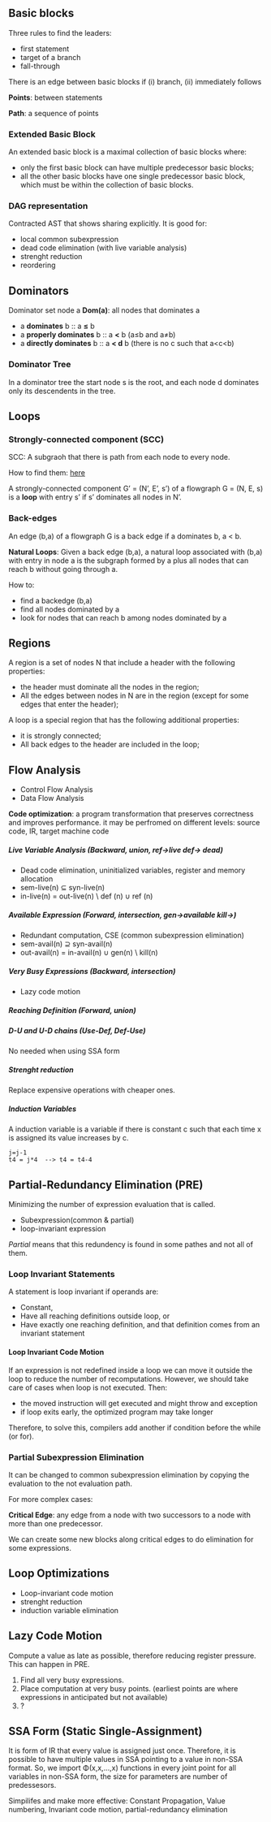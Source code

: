 
<!--- ------------------------ --->
## Basic blocks
Three rules to find the leaders:
  - first statement
  - target of a branch
  - fall-through
  
There is an edge between basic blocks if (i) branch, (ii) immediately follows

**Points**: between statements

**Path**: a sequence of points

### Extended Basic Block
An extended basic block is a maximal collection of basic blocks where:

- only the first basic block can have multiple predecessor basic blocks;
- all the other basic blocks have one single predecessor basic block, which must be within the collection of basic blocks.

### DAG representation
Contracted AST that shows sharing explicitly. It is good for: 
  - local common subexpression
  - dead code elimination (with live variable analysis) 
  - strenght reduction 
  - reordering



<!--- ------------------------ --->
## Dominators

Dominator set node a **Dom(a)**: all nodes that dominates a

- a **dominates** b :: a **&#8804;** b
- a **properly dominates** b :: a **<** b (a&#8804;b and a&#8800;b)
- a **directly dominates** b :: a **< d** b (there is no c such that a<c<b)

### Dominator Tree
In a dominator tree the start node s is the root, and each
node d dominates only its descendents in the tree.



<!--- ------------------------ --->
## Loops

### Strongly-connected component (SCC)
SCC: A subgraoh that there is path from each node to every node.

How to find them: [here](https://www.youtube.com/watch?v=ju9Yk7OOEb8)

A strongly-connected component G’ = (N’, E’, s’) of a flowgraph G = (N, E, s) is a 
**loop** with entry s’ if s’ dominates all nodes in N’.

### Back-edges

An edge (b,a) of a flowgraph G is a back edge if a dominates b, a < b.

**Natural Loops**: Given a back edge (b,a), a natural loop associated with (b,a) 
with entry in node a is the subgraph formed by a plus all nodes that can reach b without going through a.

How to:
 - find a backedge (b,a)
 - find all nodes dominated by a
 - look for nodes that can reach b among nodes dominated by a


<!--- ------------------------ --->
## Regions
A region is a set of nodes N that include a header with the following properties:
 - the header must dominate all the nodes in the region;
 - All the edges between nodes in N are in the region (except for some edges that enter the header);

A loop is a special region that has the following additional properties:
 - it is strongly connected;
 - All back edges to the header are included in the loop;


<!--- ------------------------ --->
## Flow Analysis
 - Control Flow Analysis
 - Data Flow Analysis
 
__Code optimization__: a program transformation that preserves correctness and improves performance.
it may be perfromed on different levels: source code, IR, target machine code

##### Live Variable Analysis (Backward, union, ref->live def-> dead)
- Dead code elimination, uninitialized variables, register and memory allocation
- sem-live(n) ⊆ syn-live(n)
- in-live(n) =  out-live(n) \ def (n)  ∪ ref (n)

##### Available Expression (Forward, intersection, gen->available kill->) 
- Redundant computation, CSE (common subexpression elimination)
- sem-avail(n) ⊇ syn-avail(n)
- out-avail(n) =  in-avail(n) ∪ gen(n)  \ kill(n)

##### Very Busy Expressions (Backward, intersection)
- Lazy code motion

##### Reaching Definition (Forward, union)

##### D-U and U-D chains (Use-Def, Def-Use)
No needed when using SSA form

##### Strenght reduction
Replace expensive operations with cheaper ones.

##### Induction Variables
A induction variable is a variable if there is constant c such that each time x is assigned its value increases by c.
```
j=j-1
t4 = j*4  --> t4 = t4-4
```



<!--- ------------------------ --->
## Partial-Redundancy Elimination (PRE)
Minimizing the number of expression evaluation that is called. 
 - Subexpression(common & partial)
 - loop-invariant expression

_Partial_ means that this redundency is found in some pathes and not all of them.

### Loop Invariant Statements
A statement is loop invariant if operands are:
- Constant,
- Have all reaching definitions outside loop, or
- Have exactly one reaching definition, and that definition comes from an invariant statement

#### Loop Invariant Code Motion
If an expression is not redefined inside a loop we can move it outside the loop to reduce the number of recomputations.
However, we should take care of cases when loop is not executed. Then:
 - the moved instruction will get executed and might throw and exception
 - if loop exits early, the optimized program may take longer

Therefore, to solve this, compilers add another if condition before the while (or for).

### Partial Subexpression Elimination
It can be changed to common subexpression elimination by copying the evaluation to the not evaluation path.

For more complex cases:

**Critical Edge**: any edge from a node with two successors to a node with more than one predecessor. 

We can create some new blocks along critical edges to do elimination for some expressions.

## Loop Optimizations
 - Loop-invariant code motion
 - strenght reduction
 - induction variable elimination


## Lazy Code Motion
Compute a value as late as possible, therefore reducing register pressure. This can happen in PRE.

 1. Find all very busy expressions.
 2. Place computation at very busy points. (earliest points are where expressions in anticipated but not available)
 3. ?

<!--- ------------------------ --->
## SSA Form (Static Single-Assignment)
It is form of IR that every value is assigned just once. Therefore, it is possible to have multiple values in SSA 
pointing to a value in non-SSA format. So, we import &#934;(x,x,...,x) functions in every joint point for all variables 
in non-SSA form, the size for parameters are number of predessesors.

Simpilifes and make more effective: Constant Propagation, Value numbering, Invariant code motion, partial-redundancy elimination
